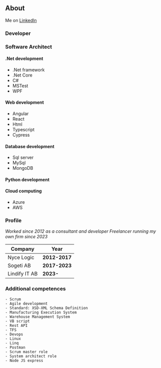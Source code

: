## About

Me on [LinkedIn](https://www.linkedin.com/in/christoffer-lind/) 

### Developer
### Software Architect

#### .Net development
 - .Net framework
 - .Net Core
 - C#
 - MSTest
 - WPF
 
#### Web development
 - Angular
 - React
 - Html
 - Typescript
 - Cypress

#### Database development
 - Sql server
 - MySql
 - MongoDB

#### Python development
 
#### Cloud computing
 - Azure
 - AWS


### Profile

*Worked since 2012 as a consultant and developer*
*Freelancer running my own firm since 2023*

Company | Year
------------ | -------------
Nyce Logic  | **2012-2017**
Sogeti AB |  **2017-2023**
Lindify IT AB |  **2023-**


### Additional competences

```addcomp
- Scrum
- Agile development
- Standard: XSD-XML Schema Definition 
- Manufacturing Execution System 
- Warehouse Management System
- VB script
- Rest API
- TFS
- Devops
- Linux
- Linq
- Postman
- Scrum master role
- System architect role
- Node JS express

```

